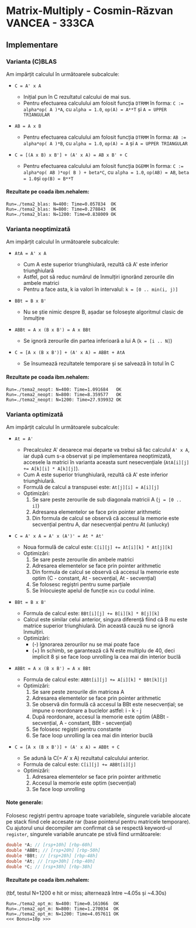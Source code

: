 # Matrix-Multiply - Cosmin-Răzvan VANCEA - 333CA

## Implementare

### Varianta (C)BLAS

Am impărțit calculul în următoarele subcalcule:

* `C = A' x A`
  * Inițial pun în C rezultatul calcului de mai sus.
  * Pentru efectuarea calculului am folosit funcția `DTRMM` în forma:
  `C := alpha*op( A )*A`, cu `alpha = 1.0`, `op(A) = A**T` și `A = UPPER TRIANGULAR`

* `AB = A x B`
  * Pentru efectuarea calculului am folosit funcția `DTRMM` în forma:
  `AB := alpha*op( A )*B`, cu `alpha = 1.0`, `op(A) = A` și `A = UPPER TRIANGULAR`

* `C = [(A x B) x B'] + (A' x A) = AB x B' + C`
  * Pentru efectuarea calculului am folosit funcția `DGEMM` în forma:
  `C := alpha*op( AB )*op( B ) + beta*C`, cu `alpha = 1.0`, `op(AB) = AB`,
  `beta = 1.0`și `op(B) = B**T`

#### Rezultate pe coada ibm.nehalem:

```
Run=./tema2_blas: N=400: Time=0.057834  OK
Run=./tema2_blas: N=800: Time=0.278843  OK
Run=./tema2_blas: N=1200: Time=0.838009 OK
```

### Varianta neoptimizată

Am impărțit calculul în următoarele subcalcule:

* `AtA = A' x A`
  * Cum A este superior triunghiulară, rezultă că A' este inferior triunghiulară
  * Astfel, pot să reduc numărul de înmulțiri ignorând zerourile din ambele matrici
  * Pentru a face asta, k ia valori în intervalul: `k = [0 .. min(i, j)]`

* `BBt = B x B'`
  * Nu se știe nimic despre B, așadar se folosește algoritmul clasic de înmulțire

* `ABBt = A x (B x B') = A x BBt`
  * Se ignoră zerourile din partea inferioară a lui A (`k = [i .. N]`)

* `C = [A x (B x B')] + (A' x A) = ABBt + AtA`
  * Se însumează rezultatele temporare și se salvează în totul în C

#### Rezultate pe coada ibm.nehalem:

```
Run=./tema2_neopt: N=400: Time=1.091684   OK
Run=./tema2_neopt: N=800: Time=8.359577   OK
Run=./tema2_neopt: N=1200: Time=27.939932 OK
```

### Varianta optimizată

Am impărțit calculul în următoarele subcalcule:

* `At = A'`
  * Precalculez A' deoarece mai departe va trebui să fac calculul `A' x A`,
  iar după cum s-a observat și pe implementarea neoptimizată, accesele la matrici
  în varianta aceasta sunt nesecvențiale (`AtA[i][j] += A[k][i] * A[k][j]`).
  * Cum A este superior triunghiulară, rezultă că A' este inferior triunghiulară.
  * Formulă de calcul a transpusei este: `At[j][i] = A[i][j]`
  * Optimizări:
    1. Se sare peste zerourile de sub diagonala matricii A (`j = [0 .. i]`)
    2. Adresarea elementelor se face prin pointer arithmetic
    3. Din formula de calcul se observă că accesul la memorie este secvențial
    pentru A, dar nesecvențial pentru At (unlucky)

* `C = A' x A = A' x (A')' = At * At'`
  * Noua formulă de calcul este: `C[i][j] += At[i][k] * At[j][k]`
  * Optimizări:
    1. Se sare peste zerourile din ambele matrici
    2. Adresarea elementelor se face prin pointer arithmetic
    3. Din formula de calcul se observă că accesul la memorie este optim
    (C - constant, At - secvențial, At - secvențial)
    4. Se folosesc regiștri pentru sume parțiale
    5. Se înlocuiește apelul de funcție `min` cu codul inline.

* `BBt = B x B'`
  * Formula de calcul este: `BBt[i][j] += B[i][k] * B[j][k]`
  * Calcul este similar celui anterior, singura diferență fiind că B nu este matrice
  superior triunghiulară. Din această cauză nu se ignoră înmulțiri.
  * Optimizări:
    * (-) Ignorarea zerourilor nu se mai poate face
    * (+) În schimb, se garantează că N este multiplu de 40, deci implicit 8 și
    se face loop unrolling la cea mai din interior buclă

* `ABBt = A x (B x B') = A x BBt`
  * Formula de calcul este: `ABBt[i][j] += A[i][k] * BBt[k][j]`
  * Optimizări:
    1. Se sare peste zerourile din matricea A
    2. Adresarea elementelor se face prin pointer arithmetic
    3. Se observă din formulă că accesul la BBt este nesecvențial; se impune
    o reordonare a buclelor astfel: i - k - j
    4. După reordonare, accesul la memorie este optim (ABBt - secvențial,
    A - constant, BBt - secvențial)
    4. Se folosesc regiștri pentru constante
    5. Se face loop unrolling la cea mai din interior buclă

* `C = [A x (B x B')] + (A' x A) = ABBt + C`
  * Se adună la C(= A' x A) rezultatul calculului anterior.
  * Formula de calcul este: `C[i][j] += ABBt[i][j]`
  * Optimizări:
    1. Adresarea elementelor se face prin pointer arithmetic
    2. Accesul la memorie este optim (secvențial)
    3. Se face loop unrolling


#### Note generale:

Folosesc regiștri pentru aproape toate variabilele, singurele variabile alocate
pe stack fiind cele accesate rar (base pointerul pentru matricele temporare).
Cu ajutorul unui decompiler am confirmat că se respectă keyword-ul `register`,
singurele variabile aruncate pe stivă fiind următoarele:

```c
double *A; // [rsp+10h] [rbp-60h]
double *ABBt; // [rsp+20h] [rbp-50h]
double *BBt; // [rsp+28h] [rbp-48h]
double *At; // [rsp+30h] [rbp-40h]
double *C; // [rsp+38h] [rbp-38h]
```

#### Rezultate pe coada ibm.nehalem:

(tbf, testul N=1200 e hit or miss; alternează între ~4.05s și ~4.30s)

```
Run=./tema2_opt_m: N=400: Time=0.161066  OK
Run=./tema2_opt_m: N=800: Time=1.270034  OK
Run=./tema2_opt_m: N=1200: Time=4.057611 OK
<<< Bonus=10p >>>
```
